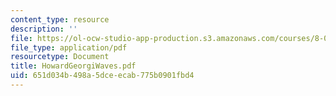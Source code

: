 ```yaml
---
content_type: resource
description: ''
file: https://ol-ocw-studio-app-production.s3.amazonaws.com/courses/8-03sc-physics-iii-vibrations-and-waves-fall-2016/651d034b498a5dceecab775b0901fbd4_MIT8_03SCF16_Text_Ch6.pdf
file_type: application/pdf
resourcetype: Document
title: HowardGeorgiWaves.pdf
uid: 651d034b-498a-5dce-ecab-775b0901fbd4
---
```

